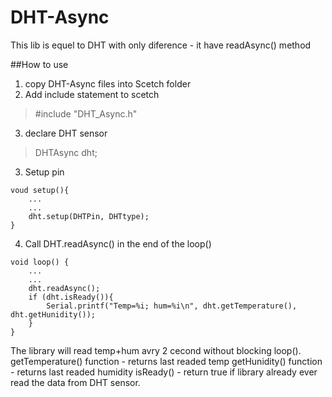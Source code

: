 # DHT-Async

This lib is equel to DHT with only diference - it have readAsync() method

##How to use
1. copy DHT-Async files into Scetch folder
2. Add include statement to scetch 
>#include "DHT_Async.h"
3. declare DHT sensor 
>DHTAsync dht;
3. Setup pin
```
voud setup(){
    ...
    ...
    dht.setup(DHTPin, DHTtype);
}
```
4. Call DHT.readAsync() in the end of the loop()
```
void loop() {
    ...
    ...
    dht.readAsync();
    if (dht.isReady()){
        Serial.printf("Temp=%i; hum=%i\n", dht.getTemperature(), dht.getHunidity());
    }
}
```

The library will read temp+hum avry 2 cecond without blocking loop(). 
getTemperature() function - returns last readed temp
getHunidity() function - returns last readed humidity
isReady() - return true if library already ever read the data from DHT sensor.
